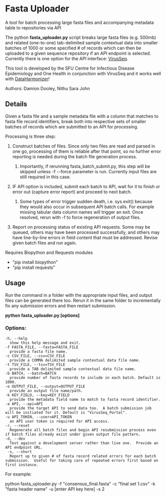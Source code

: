 # Fasta Uploader
A tool for batch processing large fasta files and accompanying metadata table to repositories via API

The python **fasta_uploader.py** script breaks large fasta files (e.g. 500mb) and related (one-to-one) tab-delimited sample contextual data into smaller batches of 1000 or some specified # of records which can then be uploaded to a given sequence repository if an API endpoint is selected.  Currently there is one option for the API interface: [VirusSeq](https://virusseq-dataportal.ca/). 

This tool is developed by the SFU Centre for Infectious Disease Epidemiology and One Health in conjunction with VirusSeq and it works well with [DataHarmonizer](https://github.com/Public-Health-Bioinformatics/DataHarmonizer)!

Authors: Damion Dooley, Nithu Sara John

## Details 

Given a fasta file and a sample metadata file with a column that matches to fasta file record identifiers, break both into respective sets of smaller batches of records which are submitted to an API for processing.

Processing is three step: 

1) Construct batches of files. Since only two files are read and parsed in one go,
processing of them is reliable after that point, so no further error reporting
is needed during the batch file generation process.
   1) Importantly, if rerunning fasta_batch_submit.py, this step will be skipped unless -f --force parameter is run.  Currently input files are still required in this case.

1) IF API option is included, submit each batch to API, wait for it to finish
or error out (capture error report) and proceed to next batch. 
   1) Some types of error trigger sudden death, i.e. sys.exit() because they would also occur in subsequent API batch calls.  For example missing tabular data column names will trigger an exit. Once resolved, rerun with -f to force regeneration of output files.

1) Report on processing status of existing API requests.  Some may be queued, others may have been processed successfully, and others may have line-by-line errors in field content that must be addressed.  Revise given batch files and run again.

Requires Biopython and Requests modules

- "pip install biopython"
- "pip install requests"

## Usage
Run the command in a folder with the appropriate input files, and output files can be generated there too.  Rerun it in the same folder to incrementally fix any submission errors and then restart submission.

**python fasta_uploader.py [options]**

### Options:

    -h, --help
      show this help message and exit.
    -f FASTA_FILE, --fasta=FASTA_FILE
      provide a fasta file name.
    -c CSV_FILE, --csv=CSV_FILE
      provide a COMMA delimited sample contextual data file name.
    -t TSV_FILE, --tsv=TSV_FILE
      provide a TAB delimited sample contextual data file name.
    -b BATCH, --batch=BATCH
      provide number of fasta records to include in each batch. Default is 1000.
    -o OUTPUT_FILE, --output=OUTPUT_FILE
      provide an output file name/path.
    -k KEY_FIELD, --key=KEY_FIELD
      provide the metadata field name to match to fasta record identifier.
    -a API, --api=API     
      provide the target API to send data too.  A batch submission job will be initiated for it. Default is "VirusSeq_Portal".
    -u API_TOKEN, --user=API_TOKEN
      an API user token is required for API access.
    -r, --reset
      Regenerate all batch files and begin API resubmission process even if batch files already exist under given output file pattern.
    -d, --dev
      Test against a development server rather than live one.  Provide an API endpoint URL.
     -s, --short
      Report up to given # of fasta record related errors for each batch submission.  Useful for taking care of repeated errors first based on first instance.
   
For example:

python fasta_uploader.py -f "consensus_final.fasta" -c "final set 1.csv" -k "fasta header name" -u [enter API key here] -s 2


